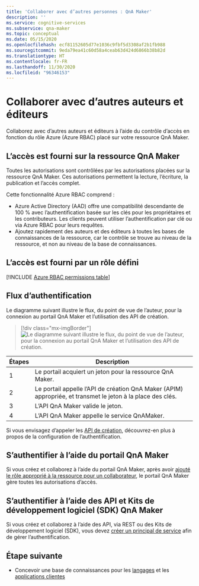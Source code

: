 ```yaml
---
title: 'Collaborer avec d’autres personnes : QnA Maker'
description: ''
ms.service: cognitive-services
ms.subservice: qna-maker
ms.topic: conceptual
ms.date: 05/15/2020
ms.openlocfilehash: ecf81152605d77e1036c9fbf5d3308af2b1fb988
ms.sourcegitcommit: 9eda79ea41c60d58a4ceab63d424d6866b38b82d
ms.translationtype: HT
ms.contentlocale: fr-FR
ms.lasthandoff: 11/30/2020
ms.locfileid: "96346153"
---
```

# <a name="collaborate-with-other-authors-and-editors"></a>Collaborer avec d’autres auteurs et éditeurs

Collaborez avec d’autres auteurs et éditeurs à l’aide du contrôle d’accès en fonction du rôle Azure (Azure RBAC) placé sur votre ressource QnA Maker.

## <a name="access-is-provided-on-the-qna-maker-resource"></a>L’accès est fourni sur la ressource QnA Maker

Toutes les autorisations sont contrôlées par les autorisations placées sur la ressource QnA Maker. Ces autorisations permettent la lecture, l’écriture, la publication et l’accès complet.

Cette fonctionnalité Azure RBAC comprend :
* Azure Active Directory (AAD) offre une compatibilité descendante de 100 % avec l’authentification basée sur les clés pour les propriétaires et les contributeurs. Les clients peuvent utiliser l’authentification par clé ou via Azure RBAC pour leurs requêtes.
* Ajoutez rapidement des auteurs et des éditeurs à toutes les bases de connaissances de la ressource, car le contrôle se trouve au niveau de la ressource, et non au niveau de la base de connaissances.

## <a name="access-is-provided-by-a-defined-role"></a>L’accès est fourni par un rôle défini

[!INCLUDE [Azure RBAC permissions table](../includes/role-based-access-control.md)]

## <a name="authentication-flow"></a>Flux d’authentification

Le diagramme suivant illustre le flux, du point de vue de l’auteur, pour la connexion au portail QnA Maker et l’utilisation des API de création.

> [!div class="mx-imgBorder"]
> ![Le diagramme suivant illustre le flux, du point de vue de l’auteur, pour la connexion au portail QnA Maker et l’utilisation des API de création.](../media/qnamaker-how-to-collaborate-knowledge-base/rbac-flow-from-portal-to-service.png)

|Étapes|Description|
|--|--|
|1|Le portail acquiert un jeton pour la ressource QnA Maker.|
|2|Le portail appelle l’API de création QnA Maker (APIM) appropriée, et transmet le jeton à la place des clés.|
|3|L’API QnA Maker valide le jeton.|
|4 |L’API QnA Maker appelle le service QnAMaker.|

Si vous envisagez d’appeler les [API de création](../index.yml), découvrez-en plus à propos de la configuration de l’authentification.

## <a name="authenticate-by-qna-maker-portal"></a>S’authentifier à l’aide du portail QnA Maker

Si vous créez et collaborez à l’aide du portail QnA Maker, après avoir [ajouté le rôle approprié à la ressource pour un collaborateur](../index.yml), le portail QnA Maker gère toutes les autorisations d’accès.

## <a name="authenticate-by-qna-maker-apis-and-sdks"></a>S’authentifier à l’aide des API et Kits de développement logiciel (SDK) QnA Maker

Si vous créez et collaborez à l’aide des API, via REST ou des Kits de développement logiciel (SDK), vous devez [créer un principal de service](../../authentication.md#assign-a-role-to-a-service-principal) afin de gérer l’authentification.

## <a name="next-step"></a>Étape suivante

* Concevoir une base de connaissances pour les [langages](../index.yml) et les [applications clientes](../index.yml)
